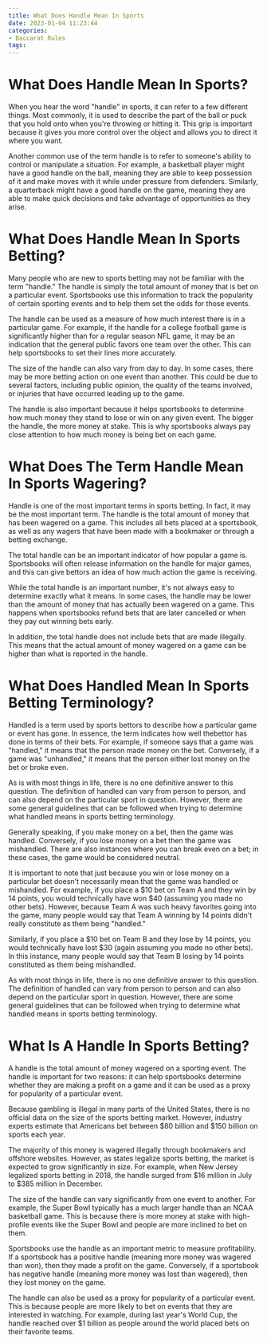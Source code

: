 ```yaml
---
title: What Does Handle Mean In Sports
date: 2023-01-04 11:23:44
categories:
- Baccarat Rules
tags:
---
```



#  What Does Handle Mean In Sports?

When you hear the word "handle" in sports, it can refer to a few different things. Most commonly, it is used to describe the part of the ball or puck that you hold onto when you're throwing or hitting it. This grip is important because it gives you more control over the object and allows you to direct it where you want.

Another common use of the term handle is to refer to someone's ability to control or manipulate a situation. For example, a basketball player might have a good handle on the ball, meaning they are able to keep possession of it and make moves with it while under pressure from defenders. Similarly, a quarterback might have a good handle on the game, meaning they are able to make quick decisions and take advantage of opportunities as they arise.

#  What Does Handle Mean In Sports Betting?

Many people who are new to sports betting may not be familiar with the term "handle." The handle is simply the total amount of money that is bet on a particular event. Sportsbooks use this information to track the popularity of certain sporting events and to help them set the odds for those events.

The handle can be used as a measure of how much interest there is in a particular game. For example, if the handle for a college football game is significantly higher than for a regular season NFL game, it may be an indication that the general public favors one team over the other. This can help sportsbooks to set their lines more accurately.

The size of the handle can also vary from day to day. In some cases, there may be more betting action on one event than another. This could be due to several factors, including public opinion, the quality of the teams involved, or injuries that have occurred leading up to the game.

The handle is also important because it helps sportsbooks to determine how much money they stand to lose or win on any given event. The bigger the handle, the more money at stake. This is why sportsbooks always pay close attention to how much money is being bet on each game.

#  What Does The Term Handle Mean In Sports Wagering?

Handle is one of the most important terms in sports betting. In fact, it may be the most important term. The handle is the total amount of money that has been wagered on a game. This includes all bets placed at a sportsbook, as well as any wagers that have been made with a bookmaker or through a betting exchange.

The total handle can be an important indicator of how popular a game is. Sportsbooks will often release information on the handle for major games, and this can give bettors an idea of how much action the game is receiving.

While the total handle is an important number, it's not always easy to determine exactly what it means. In some cases, the handle may be lower than the amount of money that has actually been wagered on a game. This happens when sportsbooks refund bets that are later cancelled or when they pay out winning bets early.

In addition, the total handle does not include bets that are made illegally. This means that the actual amount of money wagered on a game can be higher than what is reported in the handle.

#  What Does Handled Mean In Sports Betting Terminology?

Handled is a term used by sports bettors to describe how a particular game or event has gone. In essence, the term indicates how well thebettor has done in terms of their bets. For example, if someone says that a game was "handled," it means that the person made money on the bet. Conversely, if a game was "unhandled," it means that the person either lost money on the bet or broke even.

As is with most things in life, there is no one definitive answer to this question. The definition of handled can vary from person to person, and can also depend on the particular sport in question. However, there are some general guidelines that can be followed when trying to determine what handled means in sports betting terminology.

Generally speaking, if you make money on a bet, then the game was handled. Conversely, if you lose money on a bet then the game was mishandled. There are also instances where you can break even on a bet; in these cases, the game would be considered neutral.

It is important to note that just because you win or lose money on a particular bet doesn't necessarily mean that the game was handled or mishandled. For example, if you place a $10 bet on Team A and they win by 14 points, you would technically have won $40 (assuming you made no other bets). However, because Team A was such heavy favorites going into the game, many people would say that Team A winning by 14 points didn't really constitute as them being "handled."

Similarly, if you place a $10 bet on Team B and they lose by 14 points, you would technically have lost $30 (again assuming you made no other bets). In this instance, many people would say that Team B losing by 14 points constituted as them being mishandled.

As with most things in life, there is no one definitive answer to this question. The definition of handled can vary from person to person and can also depend on the particular sport in question. However, there are some general guidelines that can be followed when trying to determine what handled means in sports betting terminology.

#  What Is A Handle In Sports Betting?

A handle is the total amount of money wagered on a sporting event. The handle is important for two reasons: it can help sportsbooks determine whether they are making a profit on a game and it can be used as a proxy for popularity of a particular event.

Because gambling is illegal in many parts of the United States, there is no official data on the size of the sports betting market. However, industry experts estimate that Americans bet between $80 billion and $150 billion on sports each year.

The majority of this money is wagered illegally through bookmakers and offshore websites. However, as states legalize sports betting, the market is expected to grow significantly in size. For example, when New Jersey legalized sports betting in 2018, the handle surged from $16 million in July to $385 million in December.

The size of the handle can vary significantly from one event to another. For example, the Super Bowl typically has a much larger handle than an NCAA basketball game. This is because there is more money at stake with high-profile events like the Super Bowl and people are more inclined to bet on them.

Sportsbooks use the handle as an important metric to measure profitability. If a sportsbook has a positive handle (meaning more money was wagered than won), then they made a profit on the game. Conversely, if a sportsbook has negative handle (meaning more money was lost than wagered), then they lost money on the game.

The handle can also be used as a proxy for popularity of a particular event. This is because people are more likely to bet on events that they are interested in watching. For example, during last year's World Cup, the handle reached over $1 billion as people around the world placed bets on their favorite teams.